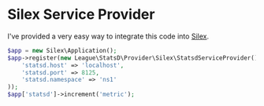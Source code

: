 # Silex Service Provider

I've provided a very easy way to integrate this code into [Silex](http://silex.sensiolabs.org).

```php
$app = new Silex\Application();
$app->register(new League\StatsD\Provider\Silex\StatsdServiceProvider(), array(
    'statsd.host' => 'localhost',
    'statsd.port' => 8125,
    'statsd.namespace' => 'ns1'
));
$app['statsd']->increment('metric');
```
